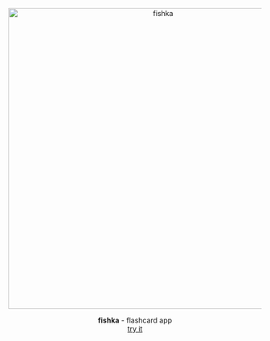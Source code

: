 <p align="center">
  <img alt="fishka" src="https://i.imgur.com/GGrVjjn.png" width="600px">
</p>
<div align="center">
  <b>fishka</b> - flashcard app
</div>
<div align="center">
  <a href="https://fishka.netlify.app">try it</a>
</div>
